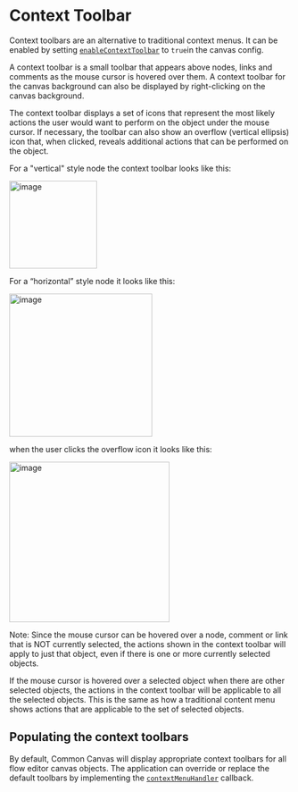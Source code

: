 # Context Toolbar

Context toolbars are an alternative to traditional context menus. It can be enabled by setting [`enableContextToolbar`](03.02.01-canvas-config.md#enablecontexttoolbar) to `true`in the canvas config.

A context toolbar is a small toolbar that appears above nodes, links and comments as the mouse cursor is hovered over them. A context toolbar for the canvas background can also be displayed by right-clicking on the canvas background.

The context toolbar displays a set of icons that represent the most likely actions the user would want to perform on the object under the mouse cursor. If necessary, the toolbar can also show an overflow (vertical ellipsis) icon that, when clicked, reveals additional actions that can be performed on the object.


For a "vertical" style node the context toolbar looks like this:

<img width="157" alt="image" src="https://github.com/elyra-ai/canvas/assets/15114439/59d3a435-d901-456f-8825-c9a53196bde3">

For a “horizontal” style node it looks like this:

<img width="256" alt="image" src="https://github.com/elyra-ai/canvas/assets/15114439/e9d1a2cb-b186-420b-ae53-31b11bb34e57">

when the user clicks the overflow icon it looks like this:

<img width="287" alt="image" src="https://github.com/elyra-ai/canvas/assets/15114439/fe1ec1e3-ba5e-4054-a6d9-77eeba4635ed">

Note: Since the mouse cursor can be hovered over a node, comment or link that is NOT currently selected, the actions shown in the context toolbar will apply to just that object, even if there is one or more currently selected objects.

If the mouse cursor is hovered over a selected object when there are other selected objects, the actions in the context toolbar will be applicable to all the selected objects. This is the same as how a traditional content menu shows actions that are applicable to the set of selected objects.

## Populating the context toolbars

By default, Common Canvas will display appropriate context toolbars for all flow editor canvas objects. The application can override or replace the default toolbars by implementing the [`contextMenuHandler`](03.03.01-context-menu-handler.md) callback.

